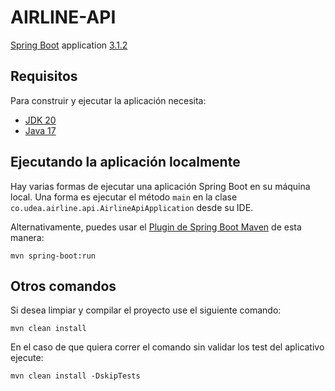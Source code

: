 # AIRLINE-API

[Spring Boot](http://projects.spring.io/spring-boot/) application [3.1.2](https://spring.io/blog/2023/07/20/spring-boot-3-1-2-available-now)

## Requisitos

Para construir y ejecutar la aplicación necesita:

- [JDK 20](https://jdk.java.net/20/)
- [Java 17](https://www.oracle.com/java/technologies/javase/jdk17-archive-downloads.html)

## Ejecutando la aplicación localmente

Hay varias formas de ejecutar una aplicación Spring Boot en su máquina local. Una forma es ejecutar el método `main` en la clase `co.udea.airline.api.AirlineApiApplication` desde su IDE.

Alternativamente, puedes usar el [Plugin de Spring Boot Maven](https://docs.spring.io/spring-boot/docs/current/reference/html/build-tool-plugins-maven-plugin.html) de esta manera:
```shell
mvn spring-boot:run
```

## Otros comandos

Si desea limpiar y compilar el proyecto use el siguiente comando:
```shell
mvn clean install
```

En el caso de que quiera correr el comando sin validar los test del aplicativo ejecute:
```shell
mvn clean install -DskipTests
```